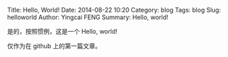 Title: Hello, World!
Date: 2014-08-22 10:20
Category: blog
Tags: blog 
Slug: helloworld
Author: Yingcai FENG
Summary: Hello, world!

是的，按照惯例，这是一个 Hello, world!

仅作为在 github 上的第一篇文章。
